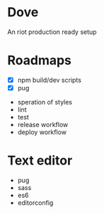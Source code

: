 # Dove

An riot production ready setup

# Roadmaps

- [x] npm build/dev scripts
- [x] pug
- speration of styles
- lint
- test
- release workflow
- deploy workflow

# Text editor

- pug
- sass
- es6
- editorconfig
